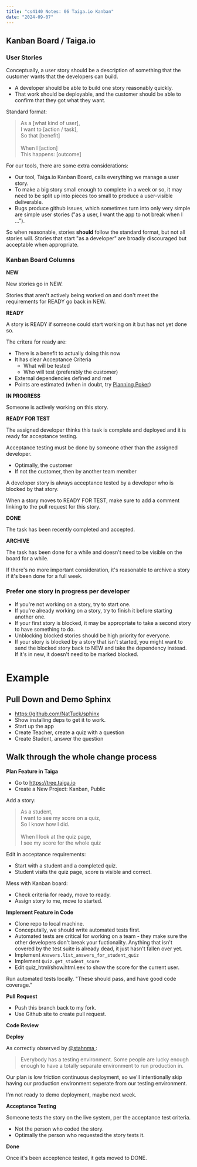 ```yaml
---
title: "cs4140 Notes: 06 Taiga.io Kanban"
date: "2024-09-07"
---
```


## Kanban Board / Taiga.io

### User Stories

Conceptually, a user story should be a description of something that
the customer wants that the developers can build.

 - A developer should be able to build one story reasonably quickly.
 - That work should be deployable, and the customer should be able
   to confirm that they got what they want.

Standard format:

<blockquote>
As a [what kind of user],<br>
I want to [action / task],<br>
So that [benefit]<br>
<br>
When I [action]<br>
This happens: [outcome]
</blockquote>

For our tools, there are some extra considerations:

 - Our tool, Taiga.io Kanban Board, calls everything we manage a user story.
 - To make a big story small enough to complete in a week or so, it may
   need to be split up into pieces too small to produce a user-visible
   deliverable.
 - Bugs produce github issues, which sometimes turn into only very
   simple are simple user stories ("as a user, I want the app to not
   break when I ...").

So when reasonable, stories **should** follow the standard format, but
not all stories will. Stories that start "as a developer" are broadly
discouraged but acceptable when appropriate.

### Kanban Board Columns

**NEW**

New stories go in NEW.

Stories that aren't actively being worked on and don't meet the
requirements for READY go back in NEW.

**READY**

A story is READY if someone could start working on it but has not yet
done so.

The critera for ready are:

 - There is a benefit to actually doing this now
 - It has clear Acceptance Criteria
   - What will be tested
   - Who will test (preferably the customer)
 - External dependencies defined and met
 - Points are estimated (when in doubt, try [Planning Poker](
   https://en.wikipedia.org/wiki/Planning_poker))

**IN PROGRESS**

Someone is actively working on this story.

**READY FOR TEST**

The assigned developer thinks this task is complete and deployed and
it is ready for acceptance testing.

Acceptance testing must be done by someone other than the assigned
developer.

 - Optimally, the customer
 - If not the customer, then by another team member

A developer story is always acceptance tested by a developer who is
blocked by that story.

When a story moves to READY FOR TEST, make sure to add a comment
linking to the pull request for this story.

**DONE**

The task has been recently completed and accepted.

**ARCHIVE**

The task has been done for a while and doesn't need to be visible on
the board for a while.

If there's no more important consideration, it's reasonable to archive
a story if it's been done for a full week.

### Prefer one story in progress per developer

 - If you're not working on a story, try to start one.
 - If you're already working on a story, try to finish it before
   starting another one.
 - If your first story is blocked, it may be appropriate to take a
   second story to have something to do.
 - Unblocking blocked stories should be high priority for everyone.
 - If your story is blocked by a story that isn't started, you might
   want to send the blocked story back to NEW and take the dependency
   instead. If it's in new, it doesn't need to be marked blocked.

# Example

## Pull Down and Demo Sphinx

 - https://github.com/NatTuck/sphinx
 - Show installing deps to get it to work.
 - Start up the app
 - Create Teacher, create a quiz with a question
 - Create Student, answer the question

## Walk through the whole change process

**Plan Feature in Taiga**

 - Go to https://tree.taiga.io
 - Create a New Project: Kanban, Public

Add a story:

<blockquote>
As a student,<br>
I want to see my score on a quiz,<br>
So I know how I did.<br>
<br>
When I look at the quiz page,<br>
I see my score for the whole quiz
</blockquote>

Edit in acceptance requirements:

 - Start with a student and a completed quiz.
 - Student visits the quiz page, score is visible and correct.

Mess with Kanban board:

 - Check criteria for ready, move to ready.
 - Assign story to me, move to started.

**Implement Feature in Code**

 - Clone repo to local machine.
 - Conceputally, we should write automated tests first.
 - Automated tests are critical for working on a team - they make sure
   the other developers don't break your fuctionality. Anything that
   isn't covered by the test suite is already dead, it just hasn't
   fallen over yet.
 - Implement ```Answers.list_answers_for_student_quiz```
 - Implement ```Quiz.get_student_score```
 - Edit quiz_html/show.html.eex to show the score for the current user.

Run automated tests locally. "These should pass, and have good code coverage."

**Pull Request**

 - Push this branch back to my fork.
 - Use Github site to create pull request.

**Code Review**

**Deploy**

As correctly observed by [@stahnma
](https://twitter.com/stahnma/status/634849376343429120):

> Everybody has a testing environment. Some people are lucky enough
> enough to have a totally separate environment to run production in.

Our plan is low friction continuous deployment, so we'll intentionally
skip having our production environment seperate from our testing
environment.

I'm not ready to demo deployment, maybe next week.

**Acceptance Testing**

Someone tests the story on the live system, per the acceptance test 
criteria. 

 - Not the person who coded the story.
 - Optimally the person who requested the story tests it.

**Done**

Once it's been acceptence tested, it gets moved to DONE.


